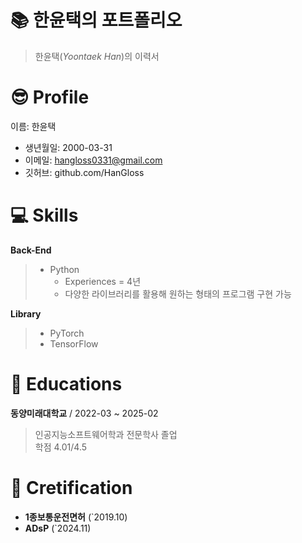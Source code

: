 # 📚 한윤택의 포트폴리오

> 한윤택(*Yoontaek Han*)의 이력서

# 😎 Profile

이름: 한윤택
* 생년월일: 2000-03-31
* 이메일: hangloss0331@gmail.com
* 깃허브: github.com/HanGloss

# 💻 Skills
**Back-End**
> * Python
>   - Experiences = 4년
>   - 다양한 라이브러리를 활용해 원하는 형태의 프로그램 구현 가능

**Library**
> * PyTorch
> * TensorFlow

# 📔 Educations

**동양미래대학교**  / 2022-03 ~ 2025-02
> 인공지능소프트웨어학과 전문학사 졸업  
> 학점 4.01/4.5

# 📜 Cretification

* **1종보통운전면허** (`2019.10)
* **ADsP** (`2024.11)
